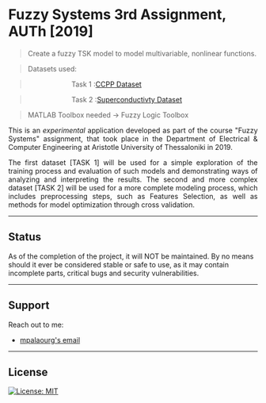 # Fuzzy Systems 3rd Assignment, AUTh [2019]
> Create a fuzzy TSK model to model multivariable, nonlinear functions.

> Datasets used:

> &emsp;&emsp;&emsp;&emsp;&emsp;&emsp; Task 1 :[CCPP Dataset](https://archive.ics.uci.edu/ml/datasets/combined+cycle+power+plant) 

> &emsp;&emsp;&emsp;&emsp;&emsp;&emsp; Task 2 :[Superconductivty Dataset](https://archive.ics.uci.edu/ml/datasets/Superconductivty+Data)

> MATLAB Toolbox needed -> Fuzzy Logic Toolbox

<p align="justify">
This is an <i>experimental</i> application developed as part of the course "Fuzzy Systems" assignment, that took place in the Department of Electrical & Computer Engineering at Aristotle University of Thessaloniki in 2019.
</p>

<p align="justify">
The first dataset [TASK 1] will be used for a simple exploration of the training process and evaluation of such models and demonstrating ways of analyzing and interpreting the results. The second and more complex dataset [TASK 2] will be used for a more complete modeling process, which includes preprocessing steps, such as Features Selection, as well as methods for model optimization through cross validation.
</p>

---

## Status

As of the completion of the project, it will NOT be maintained. By no means should it ever be considered stable or safe to use, as it may contain incomplete parts, critical bugs and security vulnerabilities.

---

## Support

Reach out to me:

- [mpalaourg's email](mailto:gbalaouras@gmail.com "gbalaouras@gmail.com")

---

## License

[![License: MIT](https://img.shields.io/badge/License-MIT-yellow.svg)](https://github.com/mpalaourg/FuzzySystems_Regression/blob/master/LICENSE)
